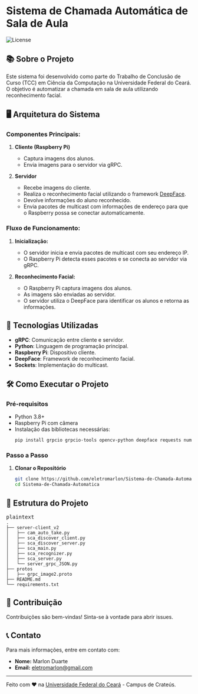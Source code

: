 # Sistema de Chamada Automática de Sala de Aula

![License](https://img.shields.io/badge/license-MIT-blue.svg)

## 📚 Sobre o Projeto

Este sistema foi desenvolvido como parte do Trabalho de Conclusão de Curso (TCC) em Ciência da Computação na Universidade Federal do Ceará. O objetivo é automatizar a chamada em sala de aula utilizando reconhecimento facial.

## 🖥️ Arquitetura do Sistema

### Componentes Principais:

1. **Cliente (Raspberry Pi)**

   - Captura imagens dos alunos.
   - Envia imagens para o servidor via gRPC.
2. **Servidor**

   - Recebe imagens do cliente.
   - Realiza o reconhecimento facial utilizando o framework [DeepFace](https://github.com/serengil/deepface).
   - Devolve informações do aluno reconhecido.
   - Envia pacotes de multicast com informações de endereço para que o Raspberry possa se conectar automaticamente.

### Fluxo de Funcionamento:

1. **Inicialização:**

   - O servidor inicia e envia pacotes de multicast com seu endereço IP.
   - O Raspberry Pi detecta esses pacotes e se conecta ao servidor via gRPC.
2. **Reconhecimento Facial:**

   - O Raspberry Pi captura imagens dos alunos.
   - As imagens são enviadas ao servidor.
   - O servidor utiliza o DeepFace para identificar os alunos e retorna as informações.

## 🚀 Tecnologias Utilizadas

- **gRPC**: Comunicação entre cliente e servidor.
- **Python**: Linguagem de programação principal.
- **Raspberry Pi**: Dispositivo cliente.
- **DeepFace**: Framework de reconhecimento facial.
- **Sockets**: Implementação do multicast.

## 🛠️ Como Executar o Projeto

### Pré-requisitos

- Python 3.8+
- Raspberry Pi com câmera
- Instalação das bibliotecas necessárias:
  ```bash
  pip install grpcio grpcio-tools opencv-python deepface requests numpy pandas gdown tqdm Pillow opencv-python tensorflow keras Flask mtcnn retina-face fire gunicorn
  ```


### Passo a Passo

1. **Clonar o Repositório**
   ```bash
   git clone https://github.com/eletromarlon/Sistema-de-Chamada-Automatica.git
   cd Sistema-de-Chamada-Automatica
   ```

## 📄 Estrutura do Projeto

<pre><div class="dark bg-gray-950 rounded-md border-[0.5px] border-token-border-medium"><div class="flex items-center relative text-token-text-secondary bg-token-main-surface-secondary px-4 py-2 text-xs font-sans justify-between rounded-t-md"><span>plaintext</span><div class="flex items-center"><span class="" data-state="closed"></span></div></div><div class="overflow-y-auto p-4 text-left undefined" dir="ltr"><code class="!whitespace-pre hljs language-plaintext">.
├── server-client_v2
│   ├── cam_auto_take.py
│   ├── sca_discover_client.py
│   ├── sca_discover_server.py
│   ├── sca_main.py
│   ├── sca_recognizer.py
│   ├── sca_server.py
│   └── server_grpc_JSON.py
├── protos
│   ├── grpc_image2.proto
├── README.md
└── requirements.txt
</code></div></div></pre>

## 🤝 Contribuição

Contribuições são bem-vindas! Sinta-se à vontade para abrir issues.

## 📞 Contato

Para mais informações, entre em contato com:

* **Nome:** Marlon Duarte
* **Email:** [eletromarlon@gmail.com](mail.google.com)

---

Feito com ❤️ na [Universidade Federal do Ceará](http://www.ufc.br/) - Campus de Crateús.
